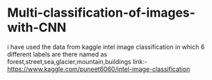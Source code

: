 # Multi-classification-of-images-with-CNN
i have used the data from kaggle intel image classification in which 6 different labels are there named as forest,street,sea,glacier,mountain,buildings
link:- https://www.kaggle.com/puneet6060/intel-image-classification
